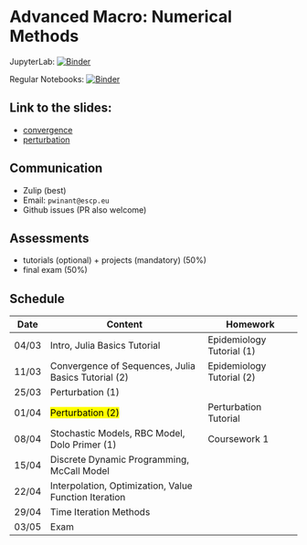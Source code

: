 # Advanced Macro: Numerical Methods

JupyterLab: 
[![Binder](https://mybinder.org/badge_logo.svg)](https://mybinder.org/v2/gh/albop/mie37.git/master?urlpath=lab)

Regular Notebooks:
[![Binder](https://mybinder.org/badge_logo.svg)](https://mybinder.org/v2/gh/albop/mie37.git/master)

## Link to the slides:

- [convergence](http://www.mosphere.fr/mie37/slides/convergence.html)
- [perturbation](http://www.mosphere.fr/mie37/slides/perturbation.html)

## Communication

- Zulip (best)
- Email: `pwinant@escp.eu`
- Github issues (PR also welcome)

## Assessments

- tutorials (optional) + projects (mandatory) (50%)
- final exam (50%)

## Schedule

| Date  | Content                                               | Homework                  |
| ----- | ----------------------------------------------------- | ------------------------- |
| 04/03 | Intro, Julia Basics Tutorial                          | Epidemiology Tutorial (1) |
| 11/03 | Convergence of Sequences, Julia Basics Tutorial (2)   | Epidemiology Tutorial (2) |
| 25/03 | Perturbation (1)                                      |                           |
| 01/04 | <mark>Perturbation (2)</mark>                         | Perturbation Tutorial     |
| 08/04 | Stochastic Models, RBC Model, Dolo Primer (1)         | Coursework 1              |
| 15/04 | Discrete Dynamic Programming, McCall Model            |                           |
| 22/04 | Interpolation, Optimization, Value Function Iteration |                           |
| 29/04 | Time Iteration Methods                                |                           |
| 03/05 | Exam                                                  |                           |
